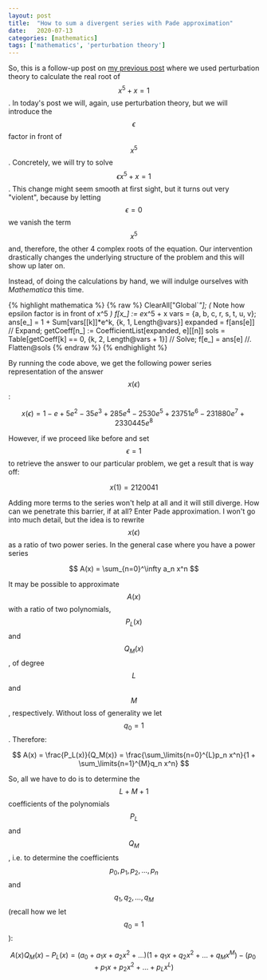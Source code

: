 ```yaml
---
layout: post
title:  "How to sum a divergent series with Pade approximation"
date:   2020-07-13
categories: [mathematics]
tags: ['mathematics', 'perturbation theory']
---
```


So, this is a follow-up post on [my previous post](https://ekamperi.github.io/mathematics/2020/06/21/perturbation-theory.html)
where we used perturbation theory to calculate the real root of $$x^5 + x = 1$$. In today's post we will, again, use perturbation theory, but we will introduce
the $$\epsilon$$ factor in front of $$x^5$$. Concretely, we will try to solve $$\epsilon x^5 + x = 1$$. This change might seem smooth at first sight, but it turns
out very "violent", because by letting $$\epsilon = 0$$ we vanish the term $$x^5$$ and, therefore, the other 4 complex roots of the equation. Our intervention
drastically changes the underlying structure of the problem and this will show up later on.

Instead, of doing the calculations by hand, we will indulge ourselves with *Mathematica* this time.

{% highlight mathematica %}
{% raw %}
ClearAll["Global`*"];
(* Note how epsilon factor is in front of x^5 *)
f[x_] := e*x^5 + x
vars = {a, b, c, r, s, t, u, v};
ans[e_] = 1 + Sum[vars[[k]]*e^k, {k, 1, Length@vars}]
expanded = f[ans[e]] // Expand;
getCoeff[n_] := CoefficientList[expanded, e][[n]]
sols = Table[getCoeff[k] == 0, {k, 2, Length@vars + 1}] // Solve;
f[e_] = ans[e] //. Flatten@sols
{% endraw %}
{% endhighlight %}

By running the code above, we get the following power series representation of the answer $$x(\epsilon)$$:

$$
x(\epsilon) = 1 - e + 5 e^2 - 35 e^3 + 285 e^4 -2530 e^5 + 23751 e^6 -231880 e^7 + 2330445 e^8
$$

However, if we proceed like before and set $$\epsilon = 1$$ to retrieve the answer to our particular problem, we get a result that is way off:

$$
x(1) = 2120041
$$

Adding more terms to the series won't help at all and it will still diverge. How can we penetrate this barrier, if at all? Enter Pade approximation. I won't go into much detail, but the idea is to rewrite $$x(\epsilon)$$ as a ratio of two power series. In the general case where you have a power series

$$
A(x) = \sum_{n=0}^\infty a_n x^n
$$

It may be possible to approximate $$A(x)$$ with a ratio of two polynomials, $$P_L(x)$$ and $$Q_M(x)$$, of degree $$L$$ and $$M$$, respectively. Without loss of generality we let $$q_0 = 1$$. Therefore:

$$
A(x) = \frac{P_L(x)}{Q_M(x)} = \frac{\sum_\limits{n=0}^{L}p_n x^n}{1 + \sum_\limits{n=1}^{M}q_n x^n} 
$$

So, all we have to do is to determine the $$L + M + 1$$ coefficients of the polynomials $$P_L$$ and $$Q_M$$, i.e. to determine the coefficients $$p_0, p_1, p_2, \ldots, p_n$$ and $$q_1, q_2, \ldots, q_M$$ (recall how we let $$q_0 = 1$$):

$$A(x) Q_M(x) - P_L(x) = \left(a_0 + a_1 x + a_2 x^2 + \ldots \right) (1 + q_1 x + q_2 x^2 + \ldots + q_M x^M) - (p_0 + p_1 x + p_2 x^2 + \ldots + p_L x^L)
$$
